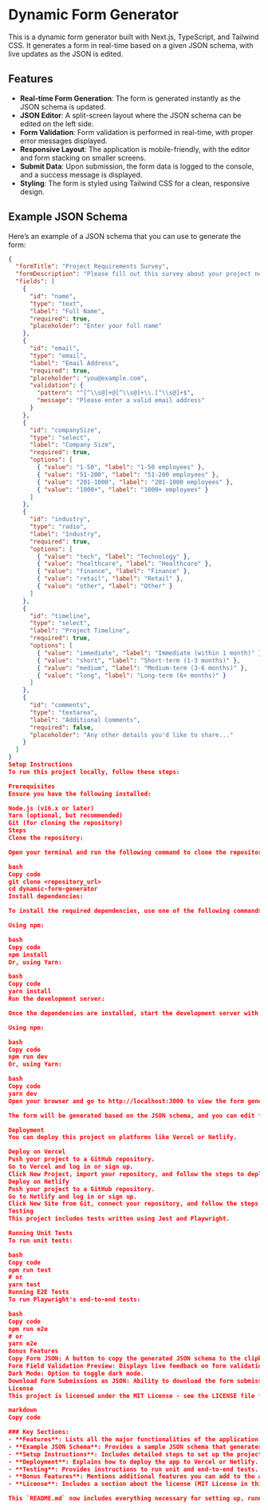 # Dynamic Form Generator

This is a dynamic form generator built with Next.js, TypeScript, and Tailwind CSS. It generates a form in real-time based on a given JSON schema, with live updates as the JSON is edited.

## Features

- **Real-time Form Generation**: The form is generated instantly as the JSON schema is updated.
- **JSON Editor**: A split-screen layout where the JSON schema can be edited on the left side.
- **Form Validation**: Form validation is performed in real-time, with proper error messages displayed.
- **Responsive Layout**: The application is mobile-friendly, with the editor and form stacking on smaller screens.
- **Submit Data**: Upon submission, the form data is logged to the console, and a success message is displayed.
- **Styling**: The form is styled using Tailwind CSS for a clean, responsive design.

## Example JSON Schema

Here’s an example of a JSON schema that you can use to generate the form:

```json
{
  "formTitle": "Project Requirements Survey",
  "formDescription": "Please fill out this survey about your project needs",
  "fields": [
    {
      "id": "name",
      "type": "text",
      "label": "Full Name",
      "required": true,
      "placeholder": "Enter your full name"
    },
    {
      "id": "email",
      "type": "email",
      "label": "Email Address",
      "required": true,
      "placeholder": "you@example.com",
      "validation": {
        "pattern": "^[^\\s@]+@[^\\s@]+\\.[^\\s@]+$",
        "message": "Please enter a valid email address"
      }
    },
    {
      "id": "companySize",
      "type": "select",
      "label": "Company Size",
      "required": true,
      "options": [
        { "value": "1-50", "label": "1-50 employees" },
        { "value": "51-200", "label": "51-200 employees" },
        { "value": "201-1000", "label": "201-1000 employees" },
        { "value": "1000+", "label": "1000+ employees" }
      ]
    },
    {
      "id": "industry",
      "type": "radio",
      "label": "Industry",
      "required": true,
      "options": [
        { "value": "tech", "label": "Technology" },
        { "value": "healthcare", "label": "Healthcare" },
        { "value": "finance", "label": "Finance" },
        { "value": "retail", "label": "Retail" },
        { "value": "other", "label": "Other" }
      ]
    },
    {
      "id": "timeline",
      "type": "select",
      "label": "Project Timeline",
      "required": true,
      "options": [
        { "value": "immediate", "label": "Immediate (within 1 month)" },
        { "value": "short", "label": "Short-term (1-3 months)" },
        { "value": "medium", "label": "Medium-term (3-6 months)" },
        { "value": "long", "label": "Long-term (6+ months)" }
      ]
    },
    {
      "id": "comments",
      "type": "textarea",
      "label": "Additional Comments",
      "required": false,
      "placeholder": "Any other details you'd like to share..."
    }
  ]
}
Setup Instructions
To run this project locally, follow these steps:

Prerequisites
Ensure you have the following installed:

Node.js (v16.x or later)
Yarn (optional, but recommended)
Git (for cloning the repository)
Steps
Clone the repository:

Open your terminal and run the following command to clone the repository:

bash
Copy code
git clone <repository_url>
cd dynamic-form-generator
Install dependencies:

To install the required dependencies, use one of the following commands, depending on your package manager:

Using npm:

bash
Copy code
npm install
Or, using Yarn:

bash
Copy code
yarn install
Run the development server:

Once the dependencies are installed, start the development server with the following command:

Using npm:

bash
Copy code
npm run dev
Or, using Yarn:

bash
Copy code
yarn dev
Open your browser and go to http://localhost:3000 to view the form generator in action.

The form will be generated based on the JSON schema, and you can edit the schema to see the live updates in the form.

Deployment
You can deploy this project on platforms like Vercel or Netlify.

Deploy on Vercel
Push your project to a GitHub repository.
Go to Vercel and log in or sign up.
Click New Project, import your repository, and follow the steps to deploy.
Deploy on Netlify
Push your project to a GitHub repository.
Go to Netlify and log in or sign up.
Click New Site from Git, connect your repository, and follow the steps to deploy.
Testing
This project includes tests written using Jest and Playwright.

Running Unit Tests
To run unit tests:

bash
Copy code
npm run test
# or
yarn test
Running E2E Tests
To run Playwright's end-to-end tests:

bash
Copy code
npm run e2e
# or
yarn e2e
Bonus Features
Copy Form JSON: A button to copy the generated JSON schema to the clipboard.
Form Field Validation Preview: Displays live feedback on form validation as the JSON is edited.
Dark Mode: Option to toggle dark mode.
Download Form Submissions as JSON: Ability to download the form submissions as a JSON file.
License
This project is licensed under the MIT License - see the LICENSE file for details.

markdown
Copy code

### Key Sections:
- **Features**: Lists all the major functionalities of the application.
- **Example JSON Schema**: Provides a sample JSON schema that generates a form.
- **Setup Instructions**: Includes detailed steps to set up the project, install dependencies, and run the development server.
- **Deployment**: Explains how to deploy the app to Vercel or Netlify.
- **Testing**: Provides instructions to run unit and end-to-end tests.
- **Bonus Features**: Mentions additional features you can add to the app for enhanced functionality.
- **License**: Includes a section about the license (MIT License in this case).

This `README.md` now includes everything necessary for setting up, running, and deploying the dynamic form generator project.